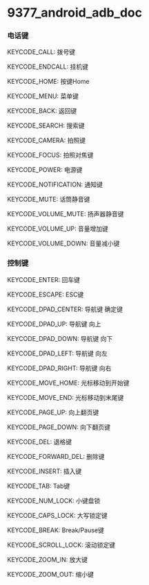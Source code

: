 # 9377_android_adb_doc
### 电话键

KEYCODE_CALL: 拨号键

KEYCODE_ENDCALL: 挂机键

KEYCODE_HOME: 按键Home

KEYCODE_MENU: 菜单键

KEYCODE_BACK: 返回键

KEYCODE_SEARCH: 搜索键

KEYCODE_CAMERA: 拍照键

KEYCODE_FOCUS: 拍照对焦键

KEYCODE_POWER: 电源键

KEYCODE_NOTIFICATION: 通知键

KEYCODE_MUTE: 话筒静音键

KEYCODE_VOLUME_MUTE: 扬声器静音键

KEYCODE_VOLUME_UP: 音量增加键

KEYCODE_VOLUME_DOWN: 音量减小键

### 控制键

KEYCODE_ENTER: 回车键

KEYCODE_ESCAPE: ESC键

KEYCODE_DPAD_CENTER: 导航键 确定键

KEYCODE_DPAD_UP: 导航键 向上

KEYCODE_DPAD_DOWN: 导航键 向下

KEYCODE_DPAD_LEFT: 导航键 向左

KEYCODE_DPAD_RIGHT: 导航键 向右

KEYCODE_MOVE_HOME: 光标移动到开始键

KEYCODE_MOVE_END: 光标移动到末尾键

KEYCODE_PAGE_UP: 向上翻页键

KEYCODE_PAGE_DOWN: 向下翻页键

KEYCODE_DEL: 退格键

KEYCODE_FORWARD_DEL: 删除键

KEYCODE_INSERT: 插入键

KEYCODE_TAB: Tab键

KEYCODE_NUM_LOCK: 小键盘锁

KEYCODE_CAPS_LOCK: 大写锁定键

KEYCODE_BREAK: Break/Pause键

KEYCODE_SCROLL_LOCK: 滚动锁定键

KEYCODE_ZOOM_IN: 放大键

KEYCODE_ZOOM_OUT: 缩小键
